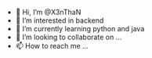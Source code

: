 - 👋 Hi, I’m @X3nThaN
- 👀 I’m interested in backend
- 🌱 I’m currently learning python and java
- 💞️ I’m looking to collaborate on ...
- 📫 How to reach me ...

<!---
X3nThaN/X3nThaN is a ✨ special ✨ repository because its `README.md` (this file) appears on your GitHub profile.
You can click the Preview link to take a look at your changes.
--->
